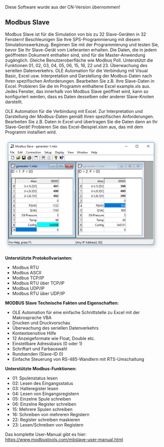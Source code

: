 Diese Software wurde aus der CN-Version übernommen!

<h2>Modbus Slave</h2>

Modbus Slave ist für die Simulation von bis zu 32 Slave-Geräten in 32 Fenstern! Beschleunigen Sie Ihre SPS-Programmierung mit diesem Simulationswerkzeug. Beginnen Sie mit der Programmierung und testen Sie, bevor Sie Ihr Slave-Gerät vom Lieferanten erhalten. Die Daten, die in jedem geöffneten Dokument enthalten sind, sind für die Master-Anwendung zugänglich. Gleiche Benutzeroberfläche wie Modbus Poll. Unterstützt die Funktionen 01, 02, 03, 04, 05, 06, 15, 16, 22 und 23.
Überwachung des seriellen Datenverkehrs. OLE Automation für die Verbindung mit Visual Basic, Excel usw. Interpretation und Darstellung der Modbus-Daten nach Ihren spezifischen Anforderungen. Bearbeiten Sie z.B. Ihre Slave-Daten in Excel. Probieren Sie die im Programm enthaltene Excel example.xls aus.
Jedes Fenster, das innerhalb von Modbus Slave geöffnet wird, kann so konfiguriert werden, dass es Daten desselben oder anderer Slave-Knoten darstellt.

OLE Automation für die Verbindung mit Excel. Zur Interpretation und Darstellung der Modbus-Daten gemäß Ihren spezifischen Anforderungen. Bearbeiten Sie z.B. Daten in Excel und übertragen Sie die Daten dann an Ihr Slave-Gerät! Probieren Sie das Excel-Beispiel.xlsm aus, das mit dem Programm installiert wird.

![Modbus Slave](ModbusSlave.png)

<b>Unterstützte Protokollvarianten:</b>
- Modbus RTU
- Modbus ASCII
- Modbus TCP/IP
- Modbus RTU über TCP/IP
- Modbus UDP/IP
- Modbus RTU über UDP/IP

<b>MODBUS Slave Technische Fakten und Eigenschaften:</b>
- OLE Automation für eine einfache Schnittstelle zu Excel mit der Makrosprache VBA
- Drucken und Druckvorschau
- Überwachung des seriellen Datenverkehrs
- Kontextsensitive Hilfe
- 12 Anzeigeformate wie Float, Double etc.
- Einstellbare Adressbasis (0 oder 1)
- Schriftart und Farbauswahl
- Rundsenden (Slave-ID 0)
- Einfache Steuerung von RS-485-Wandlern mit RTS-Umschaltung

<b>Unterstützte Modbus-Funktionen:</b>
- 01: Spulenstatus lesen
- 02: Lesen des Eingangsstatus
- 03: Halteregister lesen
- 04: Lesen von Eingangsregistern
- 05: Einzelne Spule schreiben
- 06: Einzelne Register schreiben
- 15: Mehrere Spulen schreiben
- 16: Schreiben von mehreren Registern
- 22: Register schreiben maskieren
- 23: Lesen/Schreiben von Registern

Das komplette User-Manual gibt es hier: https://www.modbustools.com/mbslave-user-manual.html